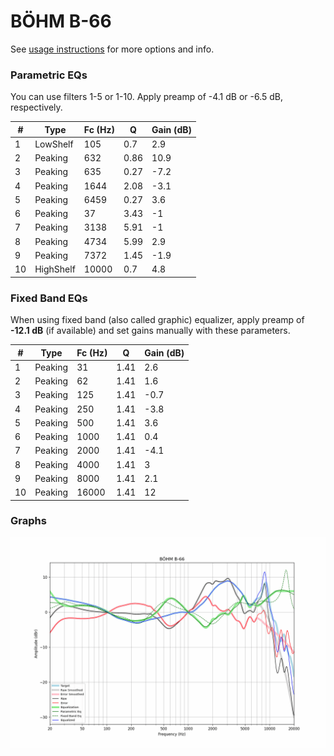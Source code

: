 # BÖHM B-66
See [usage instructions](https://github.com/jaakkopasanen/AutoEq#usage) for more options and info.

### Parametric EQs
You can use filters 1-5 or 1-10. Apply preamp of -4.1 dB or -6.5 dB, respectively.

|   # | Type      |   Fc (Hz) |    Q |   Gain (dB) |
|-----|-----------|-----------|------|-------------|
|   1 | LowShelf  |       105 | 0.7  |         2.9 |
|   2 | Peaking   |       632 | 0.86 |        10.9 |
|   3 | Peaking   |       635 | 0.27 |        -7.2 |
|   4 | Peaking   |      1644 | 2.08 |        -3.1 |
|   5 | Peaking   |      6459 | 0.27 |         3.6 |
|   6 | Peaking   |        37 | 3.43 |        -1   |
|   7 | Peaking   |      3138 | 5.91 |        -1   |
|   8 | Peaking   |      4734 | 5.99 |         2.9 |
|   9 | Peaking   |      7372 | 1.45 |        -1.9 |
|  10 | HighShelf |     10000 | 0.7  |         4.8 |

### Fixed Band EQs
When using fixed band (also called graphic) equalizer, apply preamp of **-12.1 dB** (if available) and set gains manually with these parameters.

|   # | Type    |   Fc (Hz) |    Q |   Gain (dB) |
|-----|---------|-----------|------|-------------|
|   1 | Peaking |        31 | 1.41 |         2.6 |
|   2 | Peaking |        62 | 1.41 |         1.6 |
|   3 | Peaking |       125 | 1.41 |        -0.7 |
|   4 | Peaking |       250 | 1.41 |        -3.8 |
|   5 | Peaking |       500 | 1.41 |         3.6 |
|   6 | Peaking |      1000 | 1.41 |         0.4 |
|   7 | Peaking |      2000 | 1.41 |        -4.1 |
|   8 | Peaking |      4000 | 1.41 |         3   |
|   9 | Peaking |      8000 | 1.41 |         2.1 |
|  10 | Peaking |     16000 | 1.41 |        12   |

### Graphs
![](./B%C3%96HM%20B-66.png)
